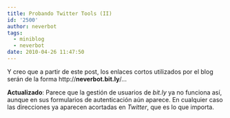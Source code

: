 ```yaml
---
title: Probando Twitter Tools (II)
id: '2500'
author: neverbot
tags:
  - miniblog
  - neverbot
date: 2010-04-26 11:47:50
---
```


Y creo que a partir de este post, los enlaces cortos utilizados por el blog serán de la forma http://**neverbot.bit.ly**/...

**Actualizado**: Parece que la gestión de usuarios de _bit.ly_ ya no funciona así, aunque en sus formularios de autenticación aún aparece. En cualquier caso las direcciones ya aparecen acortadas en _Twitter_, que es lo que importa.